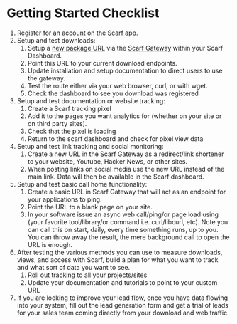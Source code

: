 # Getting Started Checklist


1. Register for an account on the [Scarf app](https://app.scarf.sh/login).
2. Setup and test downloads:
    1. Setup a [new package URL](/packages) via the [Scarf Gateway](/gateway) within your Scarf Dashboard.
    2. Point this URL to your current download endpoints.
    3. Update installation and setup documentation to direct users to use the gateway.
    4. Test the route either via your web browser, curl, or with wget.
	5. Check the dashboard to see you download was registered
3. Setup and test documentation or website tracking:
    1. Create a Scarf tracking pixel 
	2. Add it to the pages you want analytics for (whether on your site or on third party sites).
	3. Check that the pixel is loading
	4. Return to the scarf dashboard and check for pixel view data
4. Setup and test link tracking and social monitoring:
    1. Create a new URL in the Scarf Gateway as a redirect/link shortener to your website, Youtube, Hacker News, or other sites.  
    2. When posting links on social media use the new URL instead of the main link.  Data will then be available in the Scarf dashboard.
5. Setup and test basic call home functionality:
    1. Create a basic URL in Scarf Gateway that will act as an endpoint for your applications to ping.
    2. Point the URL to a blank page on your site.
    3. In your software issue an async web call/ping/or page load using (your favorite tool/library/or command i.e. curl/libcurl, etc).  Note you can call this on start, daily, every time something runs, up to you.  You can throw away the result, the mere background call to open the URL is enough.
6. After testing the various methods you can use to measure downloads, views, and access with Scarf, build a plan for what you want to track and what sort of data you want to see. 
	1. Roll out tracking to all your projects/sites
	2. Update your documentation and tutorials to point to your custom URL
7. If you are looking to improve your lead flow, once you have data flowing into your system, fill out the lead generation form and get a trial of leads for your sales team coming directly from your download and web traffic.  
